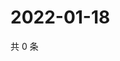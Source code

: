 # 2022-01-18

共 0 条

<!-- BEGIN WEIBO -->
<!-- 最后更新时间 Tue Jan 18 2022 04:16:57 GMT+0800 (China Standard Time) -->

<!-- END WEIBO -->
